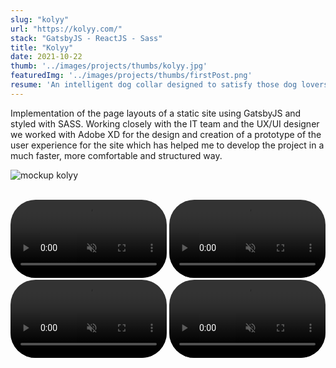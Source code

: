 ```yaml
---
slug: "kolyy"
url: "https://kolyy.com/"
stack: "GatsbyJS - ReactJS - Sass"
title: "Kolyy"
date: 2021-10-22
thumb: '../images/projects/thumbs/kolyy.jpg'
featuredImg: '../images/projects/thumbs/firstPost.png'
resume: 'An intelligent dog collar designed to satisfy those dog lovers who know the importance of keeping their dog healthy and active.'
---
```

<article>
<p>

Implementation of the page layouts of a static site using GatsbyJS and styled with SASS. Working closely with the IT team and the UX/UI designer we worked with Adobe XD for the design and creation of a prototype of the user experience for the site which has helped me to develop the project in a much faster, more comfortable and structured way.</p>
      <img src="https://firebasestorage.googleapis.com/v0/b/portfolio-d5c1c.appspot.com/o/kolyy%2Fmockup-kolyy.png?alt=media&token=b6a0bdda-48fe-447a-92dc-79a03473806f" alt="mockup kolyy" />
</article>
<br/>
<section>
<video
        style='border-radius:40px'
        width="250"
        autoplay="autoplay"
        loop=true
        playsInline
        muted
      >
          <source
            src="https://firebasestorage.googleapis.com/v0/b/portfolio-d5c1c.appspot.com/o/kolyy%2Fkolyy1.mp4?alt=media&token=2fb2d8b5-e6b9-408a-a8e9-34944579ca02"
            type="video/mp4"
          />
</video>
<video
        style='border-radius:40px'
        width="250"
        autoplay="autoplay"
        loop=true
        playsInline
        muted
      >
          <source
            src="https://firebasestorage.googleapis.com/v0/b/portfolio-d5c1c.appspot.com/o/kolyy%2Fkolyy2.mp4?alt=media&token=d59696e7-3538-45e6-bd6b-4092387dda1c"
            type="video/mp4"
          />
</video>
<video
        style='border-radius:40px'
        width="250"
        autoplay="autoplay"
        loop=true
        playsInline
        muted
      >
          <source
            src="https://firebasestorage.googleapis.com/v0/b/portfolio-d5c1c.appspot.com/o/kolyy%2Fkolyy3.mp4?alt=media&token=cdef166c-c0af-48e7-96ef-465f45682149"
            type="video/mp4"
          />
</video>
<video
        style='border-radius:40px'
        width="250"
        autoplay="autoplay"
        loop=true
        playsInline
        muted
      >
          <source
            src="https://firebasestorage.googleapis.com/v0/b/portfolio-d5c1c.appspot.com/o/kolyy%2Fkolyy4.mp4?alt=media&token=c21b5ff5-957f-4ab2-a922-d2630e5a00c7"
            type="video/mp4"
          />
</video>
</section>
